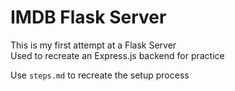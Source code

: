 # IMDB Flask Server
This is my first attempt at a Flask Server <br>
Used to recreate an Express.js backend for practice <br>

Use `steps.md` to recreate the setup process

